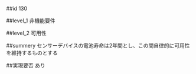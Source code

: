 ##id
130

##level_1
非機能要件

##level_2
可用性

##summery
センサーデバイスの電池寿命は2年間とし、この間自律的に可用性を維持するものとする

##実現要否
あり

